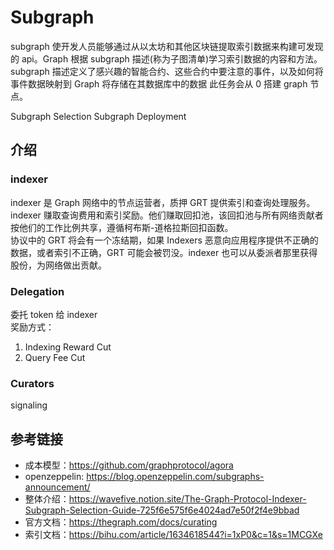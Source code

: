 # Subgraph

subgraph 使开发人员能够通过从以太坊和其他区块链提取索引数据来构建可发现的 api。Graph 根据 subgraph 描述(称为子图清单)学习索引数据的内容和方法。
subgraph 描述定义了感兴趣的智能合约、这些合约中要注意的事件，以及如何将事件数据映射到 Graph 将存储在其数据库中的数据
此任务会从 0 搭建 graph 节点。

Subgraph Selection
Subgraph Deployment

## 介绍

### indexer

indexer 是 Graph 网络中的节点运营者，质押 GRT 提供索引和查询处理服务。 indexer 赚取查询费用和索引奖励。他们赚取回扣池，该回扣池与所有网络贡献者按他们的工作比例共享，遵循柯布斯-道格拉斯回扣函数。  
协议中的 GRT 将会有一个冻结期，如果 Indexers 恶意向应用程序提供不正确的数据，或者索引不正确，GRT 可能会被罚没。indexer 也可以从委派者那里获得股份，为网络做出贡献。

### Delegation

委托 token 给 indexer  
奖励方式：

1. Indexing Reward Cut
2. Query Fee Cut

### Curators

signaling

## 参考链接

- 成本模型：https://github.com/graphprotocol/agora
- openzeppelin: https://blog.openzeppelin.com/subgraphs-announcement/
- 整体介绍：https://wavefive.notion.site/The-Graph-Protocol-Indexer-Subgraph-Selection-Guide-725f6e575f6e4024ad7e50f2f4e9bbad
- 官方文档：https://thegraph.com/docs/curating
- 索引文档：https://bihu.com/article/1634618544?i=1xP0&c=1&s=1MCGXe
